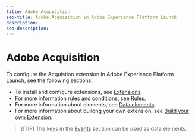 ```yaml
---
title: Adobe Acquisition
seo-title: Adobe Acquisition in Adobe Experience Platform Launch
description: 
seo-description: 
---
```


# Adobe Acquisition

To configure the Acquistion extension in Adobe Experience Platform Launch, see the following sections:

* To install and configure extensions, see [Extensions](/help/launch-reference/managing-resources/extensions/overview.md).
* For more information rules and conditions, see [Rules](/help/launch-reference/managing-resources/rules.md).
* For more information about elements, see [Data elements](/help/launch-reference/managing-resources/data-elements.md.md).
* For more information about buildng your own extension, see [Build your own Extension](../build-your-own-extension/).

>[!TIP] The keys in the [Events](../build-your-own-extension/events/) section can be used as data elements.
